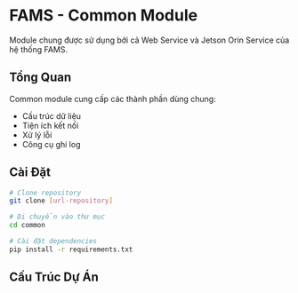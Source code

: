 # FAMS - Common Module

Module chung được sử dụng bởi cả Web Service và Jetson Orin Service của hệ thống FAMS.

## Tổng Quan

Common module cung cấp các thành phần dùng chung:
- Cấu trúc dữ liệu
- Tiện ích kết nối
- Xử lý lỗi
- Công cụ ghi log

## Cài Đặt

```bash
# Clone repository
git clone [url-repository]

# Di chuyển vào thư mục
cd common

# Cài đặt dependencies
pip install -r requirements.txt
```

## Cấu Trúc Dự Án 